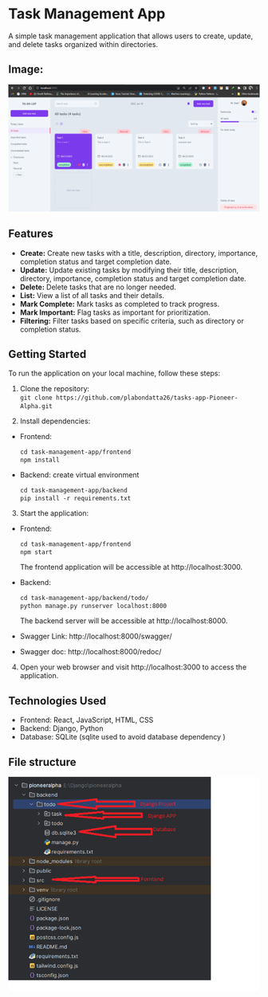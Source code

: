 # Task Management App

A simple task management application that allows users to create, update, and delete tasks organized within directories.

## Image:

[//]: # (<img src="https://prnt.sc/bDLZTlVWfbiG" alt="home page">)
![home page](document_image/home_page.png)
## Features

- **Create:** Create new tasks with a title, description, directory, importance, completion status and target completion date.
- **Update:** Update existing tasks by modifying their title, description, directory, importance, completion status and target completion date.
- **Delete:** Delete tasks that are no longer needed.
- **List:** View a list of all tasks and their details.
- **Mark Complete:** Mark tasks as completed to track progress.
- **Mark Important:** Flag tasks as important for prioritization.
- **Filtering:** Filter tasks based on specific criteria, such as directory or completion status.

## Getting Started

To run the application on your local machine, follow these steps:

1. Clone the repository: <br>
`git clone https://github.com/plabondatta26/tasks-app-Pioneer-Alpha.git`

2. Install dependencies:

- Frontend:
  ```
  cd task-management-app/frontend
  npm install
  ```

- Backend: create virtual environment
  ```
  cd task-management-app/backend
  pip install -r requirements.txt
  ```

3. Start the application:

- Frontend:
  ```
  cd task-management-app/frontend
  npm start
  ```

  The frontend application will be accessible at http://localhost:3000.

- Backend:
  ```
  cd task-management-app/backend/todo/
  python manage.py runserver localhost:8000
  ```

  The backend server will be accessible at http://localhost:8000.
- Swagger Link: http://localhost:8000/swagger/
- Swagger doc: http://localhost:8000/redoc/

4. Open your web browser and visit http://localhost:3000 to access the application.

## Technologies Used

- Frontend: React, JavaScript, HTML, CSS
- Backend: Django, Python
- Database: SQLite (sqlite used to avoid database dependency )

## File structure
![File structure](document_image/filestructure.png)
